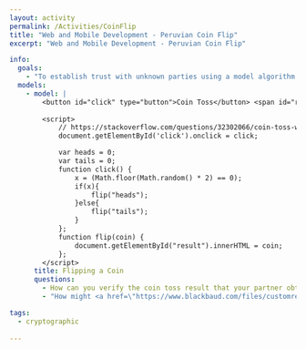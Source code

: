 ```yaml
---
layout: activity
permalink: /Activities/CoinFlip
title: "Web and Mobile Development - Peruvian Coin Flip"
excerpt: "Web and Mobile Development - Peruvian Coin Flip"

info:
  goals: 
    - "To establish trust with unknown parties using a model algorithm (inspired by <a href=\"https://classic.csunplugged.org/wp-content/uploads/2014/12/unplugged-17-cryptographic_protocols_0.pdf\">CSUnplugged</a>)"
  models:
    - model: |
        <button id="click" type="button">Coin Toss</button> <span id="result"></span>
        
        <script>
            // https://stackoverflow.com/questions/32302066/coin-toss-with-javascript-and-html
            document.getElementById('click').onclick = click;

            var heads = 0;
            var tails = 0;
            function click() {  
                x = (Math.floor(Math.random() * 2) == 0);
                if(x){
                    flip("heads");
                }else{
                    flip("tails");
                }
            };
            function flip(coin) {
                document.getElementById("result").innerHTML = coin;
            };
        </script>
      title: Flipping a Coin
      questions:
        - How can you verify the coin toss result that your partner obtained so that you can be sure that your guess and the flip was fair?
        - "How might <a href=\"https://www.blackbaud.com/files/customreports/PhoneDirectory_web.pdf\">this phone book</a> help?"

tags:
  - cryptographic
  
---
```


